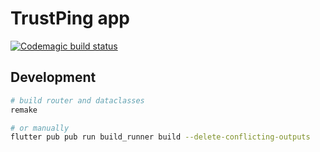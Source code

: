 TrustPing app
================================================================================
[![Codemagic build status](https://api.codemagic.io/apps/5f002d46f9543e1013b521cf/5f002d46f9543e1013b521ce/status_badge.svg)](https://codemagic.io/apps/5f002d46f9543e1013b521cf/5f002d46f9543e1013b521ce/latest_build)


## Development
```bash
# build router and dataclasses
remake

# or manually
flutter pub pub run build_runner build --delete-conflicting-outputs
```
